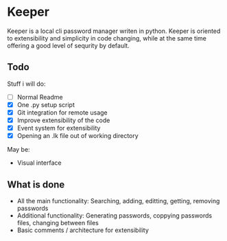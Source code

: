 # Keeper

Keeper is a local cli password manager writen in python. Keeper is oriented to extensibility and simplicity in code changing, while at the same time offering a good level of sequrity by default. 
## Todo

Stuff i will do: 

- [ ]  Normal Readme
- [x]  One .py setup script
- [x]  Git integration for remote usage
- [x]  Improve extensibility of the code
- [x]  Event system for extensibility
- [x]  Opening an .lk file out of working directory

May be:

- Visual interface
## What is done

- All the main functionality: Searching, adding, editting, getting, removing passwords 
- Additional functionality: Generating passwords, coppying passwords files, changing between files
- Basic comments / architecture for extensibility
